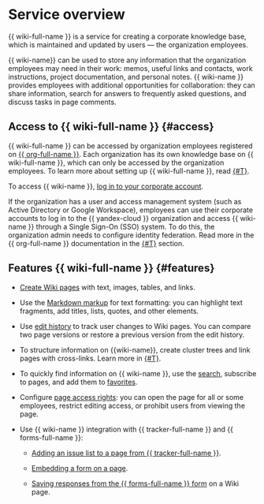 # Service overview

{{ wiki-full-name }} is a service for creating a corporate knowledge base, which is maintained and updated by users — the organization employees.

{{ wiki-name}} can be used to store any information that the organization employees may need in their work: memos, useful links and contacts, work instructions, project documentation, and personal notes. {{ wiki-name }} provides employees with additional opportunities for collaboration: they can share information, search for answers to frequently asked questions, and discuss tasks in page comments.



## Access to {{ wiki-full-name }} {#access}

{{ wiki-full-name }} can be accessed by organization employees registered on [{{ org-full-name }}](../organization/index.yaml). Each organization has its own knowledge base on {{ wiki-full-name }}, which can only be accessed by the organization employees. To learn more about setting up {{ wiki-full-name }}, read [{#T}](enable-wiki.md).

To access {{ wiki-name }}, [log in to your corporate account](login.md).

If the organization has a user and access management system (such as Active Directory or Google Workspace), employees can use their corporate accounts to log in to the {{ yandex-cloud }} organization and access {{ wiki-name }} through a Single Sign-On (SSO) system. To do this, the organization admin needs to configure identity federation. Read more in the {{ org-full-name }} documentation in the [{#T}](../organization/add-federation.md) section.

## Features {{ wiki-full-name }} {#features}

- [Create Wiki pages](quick-guide.md) with text, images, tables, and links.

- Use the [Markdown markup](static-markup.md) for text formatting: you can highlight text fragments, add titles, lists, quotes, and other elements.

- Use [edit history](history.md) to track user changes to Wiki pages. You can compare two page versions or restore a previous version from the edit history.

- To structure information on {{wiki-name}}, create cluster trees and link pages with cross-links. Learn more in [{#T}](structure.md).

- To quickly find information on {{ wiki-name }}, use the [search](search.md), subscribe to pages, and add them to [favorites](notifications.md).

- Configure [page access rights](page-management/access-setup.md): you can open the page for all or some employees, restrict editing access, or prohibit users from viewing the page.

- Use {{ wiki-name }} integration with {{ tracker-full-name }} and {{ forms-full-name }}:

  * [Adding an issue list to a page from {{ tracker-full-name }}](actions/tracker.md).

  * [Embedding a form on a page](actions/forms.md).

  * [Saving responses from the {{ forms-full-name }} form](../forms/send-wiki.md) on a Wiki page.

